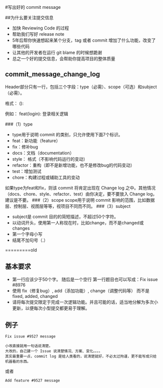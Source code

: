 #写出好的 commit message

##为什幺要关注提交信息

* 加快 Reviewing Code 的过程
* 帮助我们写好 release note
* 5年后帮你快速想起来某个分支，tag 或者 commit 增加了什么功能，改变了哪些代码
* 让其他的开发者在运行 git blame 的时候想跪谢
* 总之一个好的提交信息，会帮助你提高项目的整体质量

## commit_message_change_log
Header部分只有一行，包括三个字段：type（必需）、scope（可选）和subject（必需）。

格式： <type>(<scope>): <subject>

例如： feat(login): 登录相关逻辑

###（1）type
* type用于说明 commit 的类别，只允许使用下面7个标识。
* feat：新功能（feature）
* fix：修补bug
* docs：文档（documentation）
* style： 格式（不影响代码运行的变动）
* refactor：重构（即不是新增功能，也不是修改bug的代码变动）
* test：增加测试
* chore：构建过程或辅助工具的变动

如果type为feat和fix，则该 commit 将肯定出现在 Change log 之中。其他情况（docs、chore、style、refactor、test）由你决定，要不要放入 Change log，建议是不要。
###（2）scope
scope用于说明 commit 影响的范围，比如数据层、控制层、视图层等等，视项目不同而不同。
###（3）subject
* subject是 commit 目的的简短描述，不超过50个字符。
* 以动词开头，使用第一人称现在时，比如change，而不是changed或changes
* 第一个字母小写
* 结尾不加句号（.）


=========old

## 基本要求
* 第一行应该少于50个字。 随后是一个空行 第一行题目也可以写成：Fix issue #8976
* 使用 fix（修复bug）, add（添加功能）, change（调整代码等） 而不是 fixed, added, changed
* 请将每次提交限定于完成一次逻辑功能。并且可能的话，适当地分解为多次小更新，以便每次小型提交都更易于理解。

## 例子

```
Fix issue #9527 message

小改直接就用一句话说清楚。
大改的，自己建一个 Issue 说清楚情况、方案、变化。。。。
其实最重要一点，commit log 是给人类看的，说清楚就好，不必太过拘谨，更不能写成只给机器看的东西。

```
或者

```
Add feature #9527 message
```
